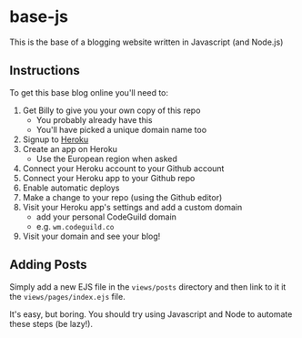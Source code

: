 # base-js
This is the base of a blogging website written in Javascript (and Node.js)

## Instructions

To get this base blog online you'll need to:

1. Get Billy to give you your own copy of this repo
    - You probably already have this
    - You'll have picked a unique domain name too
2. Signup to [Heroku](heroku.com)
3. Create an app on Heroku
    - Use the European region when asked
4. Connect your Heroku account to your Github account
5. Connect your Heroku app to your Github repo
6. Enable automatic deploys
7. Make a change to your repo (using the Github editor)
8. Visit your Heroku app's settings and add a custom domain
    - add your personal CodeGuild domain
    - e.g. `wm.codeguild.co`
8. Visit your domain and see your blog!


## Adding Posts

Simply add a new EJS file in the `views/posts` directory and then link to it it the `views/pages/index.ejs` file.

It's easy, but boring. You should try using Javascript and Node to automate these steps (be lazy!).
